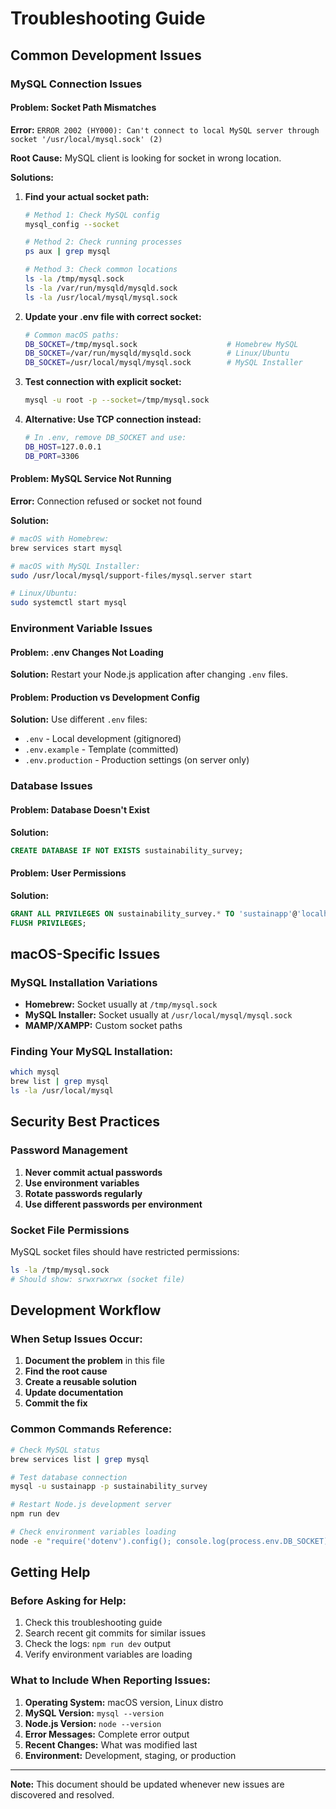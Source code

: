 # Troubleshooting Guide

## Common Development Issues

### MySQL Connection Issues

#### Problem: Socket Path Mismatches
**Error:** `ERROR 2002 (HY000): Can't connect to local MySQL server through socket '/usr/local/mysql.sock' (2)`

**Root Cause:** MySQL client is looking for socket in wrong location.

**Solutions:**

1. **Find your actual socket path:**
   ```bash
   # Method 1: Check MySQL config
   mysql_config --socket
   
   # Method 2: Check running processes
   ps aux | grep mysql
   
   # Method 3: Check common locations
   ls -la /tmp/mysql.sock
   ls -la /var/run/mysqld/mysqld.sock
   ls -la /usr/local/mysql/mysql.sock
   ```

2. **Update your .env file with correct socket:**
   ```bash
   # Common macOS paths:
   DB_SOCKET=/tmp/mysql.sock                    # Homebrew MySQL
   DB_SOCKET=/var/run/mysqld/mysqld.sock        # Linux/Ubuntu
   DB_SOCKET=/usr/local/mysql/mysql.sock        # MySQL Installer
   ```

3. **Test connection with explicit socket:**
   ```bash
   mysql -u root -p --socket=/tmp/mysql.sock
   ```

4. **Alternative: Use TCP connection instead:**
   ```bash
   # In .env, remove DB_SOCKET and use:
   DB_HOST=127.0.0.1
   DB_PORT=3306
   ```

#### Problem: MySQL Service Not Running
**Error:** Connection refused or socket not found

**Solution:**
```bash
# macOS with Homebrew:
brew services start mysql

# macOS with MySQL Installer:
sudo /usr/local/mysql/support-files/mysql.server start

# Linux/Ubuntu:
sudo systemctl start mysql
```

### Environment Variable Issues

#### Problem: .env Changes Not Loading
**Solution:** Restart your Node.js application after changing `.env` files.

#### Problem: Production vs Development Config
**Solution:** Use different `.env` files:
- `.env` - Local development (gitignored)
- `.env.example` - Template (committed)
- `.env.production` - Production settings (on server only)

### Database Issues

#### Problem: Database Doesn't Exist
**Solution:**
```sql
CREATE DATABASE IF NOT EXISTS sustainability_survey;
```

#### Problem: User Permissions
**Solution:**
```sql
GRANT ALL PRIVILEGES ON sustainability_survey.* TO 'sustainapp'@'localhost';
FLUSH PRIVILEGES;
```

## macOS-Specific Issues

### MySQL Installation Variations
- **Homebrew:** Socket usually at `/tmp/mysql.sock`
- **MySQL Installer:** Socket usually at `/usr/local/mysql/mysql.sock`
- **MAMP/XAMPP:** Custom socket paths

### Finding Your MySQL Installation:
```bash
which mysql
brew list | grep mysql
ls -la /usr/local/mysql
```

## Security Best Practices

### Password Management
1. **Never commit actual passwords**
2. **Use environment variables**
3. **Rotate passwords regularly**
4. **Use different passwords per environment**

### Socket File Permissions
MySQL socket files should have restricted permissions:
```bash
ls -la /tmp/mysql.sock
# Should show: srwxrwxrwx (socket file)
```

## Development Workflow

### When Setup Issues Occur:
1. **Document the problem** in this file
2. **Find the root cause**
3. **Create a reusable solution**
4. **Update documentation**
5. **Commit the fix**

### Common Commands Reference:
```bash
# Check MySQL status
brew services list | grep mysql

# Test database connection
mysql -u sustainapp -p sustainability_survey

# Restart Node.js development server
npm run dev

# Check environment variables loading
node -e "require('dotenv').config(); console.log(process.env.DB_SOCKET)"
```

## Getting Help

### Before Asking for Help:
1. Check this troubleshooting guide
2. Search recent git commits for similar issues
3. Check the logs: `npm run dev` output
4. Verify environment variables are loading

### What to Include When Reporting Issues:
1. **Operating System:** macOS version, Linux distro
2. **MySQL Version:** `mysql --version`
3. **Node.js Version:** `node --version`
4. **Error Messages:** Complete error output
5. **Recent Changes:** What was modified last
6. **Environment:** Development, staging, or production

---

**Note:** This document should be updated whenever new issues are discovered and resolved.
